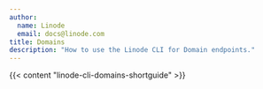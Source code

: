 ```yaml
---
author:
  name: Linode
  email: docs@linode.com
title: Domains
description: "How to use the Linode CLI for Domain endpoints."
---
```


{{< content "linode-cli-domains-shortguide" >}}
